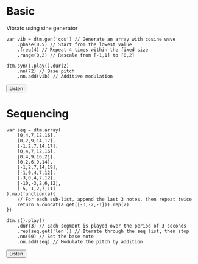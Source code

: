 <script src="../dtm.js"></script>
<script>
function playNext(elem) {
    try {
        var code = elem.nextElementSibling.getElementsByClassName('sunlight-highlight-javascript')[0].textContent;
        eval(code);
    } catch (e) {}
}

function playPrev(elem) {
    try {
        var code = elem.previousElementSibling.getElementsByClassName('sunlight-highlight-javascript')[0].textContent;
        eval(code);
    } catch (e) {
        alert(e);
    }
}
</script>

# Basic

Vibrato using sine generator

    var vib = dtm.gen('cos') // Generate an array with cosine wave
        .phase(0.5) // Start from the lowest value
        .freq(4) // Repeat 4 times within the fixed size
        .range(0,2) // Rescale from [-1,1] to [0,2]
    
    dtm.syn().play().dur(2)
        .nn(72) // Base pitch
        .nn.add(vib) // Additive modulation
        
<button onclick="playPrev(this)">Listen</button>


# Sequencing

    var seq = dtm.array(
        [0,4,7,12,16], 
        [0,2,9,14,17],
        [-1,2,7,14,17],
        [0,4,7,12,16],
        [0,4,9,16,21],
        [0,2,6,9,14],
        [-1,2,7,14,19],
        [-1,0,4,7,12],
        [-3,0,4,7,12],
        [-10,-3,2,6,12],
        [-5,-1,2,7,11]
    ).map(function(a){
        // For each sub-list, append the last 3 notes, then repeat twice 
        return a.concat(a.get([-3,-2,-1])).rep(2)
    })
    
    dtm.s().play()
        .dur(3) // Each segment is played over the period of 3 seconds
        .rep(seq.get('len')) // Iterate through the seq list, then stop
        .nn(60) // Set the base note
        .nn.add(seq) // Modulate the pitch by addition

<button onclick="playPrev(this)">Listen</button>

